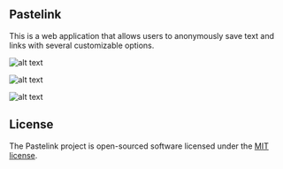 ## Pastelink
This is a web application that allows users to anonymously save text and
links with several customizable options.

![alt text](https://github.com/superXdev/pastelink/blob/master/resources/demo/1.png?raw=true)

![alt text](https://github.com/superXdev/pastelink/blob/master/resources/demo/2.png?raw=true)

![alt text](https://github.com/superXdev/pastelink/blob/master/resources/demo/3.png?raw=true)

## License
The Pastelink project is open-sourced software licensed under the [MIT license](https://opensource.org/licenses/MIT).
